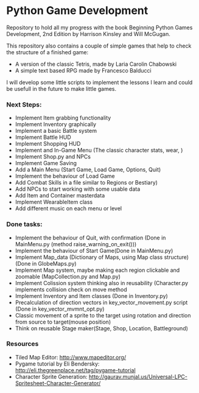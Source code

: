 # Python Game Development

Repository to hold all my progress with the book Beginning Python Games Development, 2nd Edition by Harrison Kinsley and Will McGugan.

This repository also contains a couple of simple games that help to check the structure of a finished game:
- A version of the classic Tetris, made by Laria Carolin Chabowski
- A simple text based RPG made by Francesco Balducci

I will develop some little scripts to implement the lessons I learn and could be usefull in the future to make little games.

### Next Steps:
- Implement Item grabbing functionality
- Implement Inventory graphically
- Implement a basic Battle system
- Implement Battle HUD
- Implement Shopping HUD
- Implement and In-Game Menu (The classic character stats, wear, )
- Implement Shop.py and NPCs
- Implement Game Saving
- Add a Main Menu (Start Game, Load Game, Options, Quit)
- Implement the behaviour of Load Game
- Add Combat Skills in a file similar to Regions or Bestiary)
- Add NPCs to start working with some usable data
- Add Item and Container masterdata
- Implement WearableItem class 
- Add different music on each menu or level

### Done tasks:
- Implement the behaviour of Quit, with confirmation (Done in MainMenu.py (method raise_warning_on_exit()))
- Implement the behaviour of Start Game(Done in MainMenu.py)
- Implement Map_data (Dictionary of Maps, using Map class structure) (Done in GlobeMaps.py)
- Implement Map system, maybe making each region clickable and zoomable (MapCollection.py and Map.py)
- Implement Colission system thinking also in reusability (Character.py implements collision check on move method
- Implement Inventory and Item classes (Done in Inventory.py)
- Precalculation of direction vectors in key_vector_movement.py script (Done in key_vector_mvmnt_opt.py)
- Classic movement of a sprite to the target using rotation and direction from source to target(mouse position)
- Think on reusable Stage maker(Stage, Shop, Location, Battleground)

### Resources
- Tiled Map Editor: http://www.mapeditor.org/
- Pygame tutorial by Eli Bendersky: http://eli.thegreenplace.net/tag/pygame-tutorial
- Character Sprite Generation: http://gaurav.munjal.us/Universal-LPC-Spritesheet-Character-Generator/
